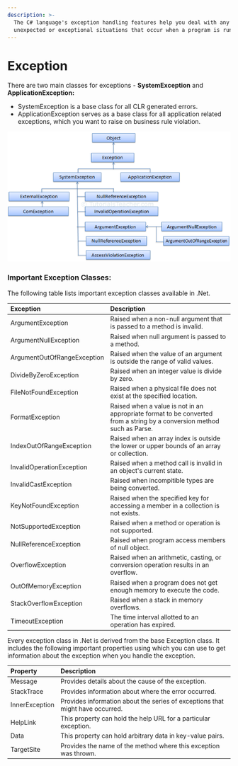 ```yaml
---
description: >-
  The C# language's exception handling features help you deal with any
  unexpected or exceptional situations that occur when a program is running.
---
```


# Exception

 There are two main classes for exceptions - **SystemException** and **ApplicationException:**

* SystemException is a base class for all CLR generated errors.
* ApplicationException serves as a base class for all application related exceptions, which you want to raise on business rule violation.

![](../.gitbook/assets/image%20%2822%29.png)

### Important Exception Classes:

The following table lists important exception classes available in .Net.

| Exception | Description |
| :--- | :--- |
| ArgumentException | Raised when a non-null argument that is passed to a method is invalid. |
| ArgumentNullException | Raised when null argument is passed to a method. |
| ArgumentOutOfRangeException | Raised when the value of an argument is outside the range of valid values. |
| DivideByZeroException | Raised when an integer value is divide by zero. |
| FileNotFoundException | Raised when a physical file does not exist at the specified location. |
| FormatException | Raised when a value is not in an appropriate format to be converted from a string by a conversion method such as Parse. |
| IndexOutOfRangeException | Raised when an array index is outside the lower or upper bounds of an array or collection. |
| InvalidOperationException | Raised when a method call is invalid in an object's current state. |
| InvalidCastException | Raised when incompitible types are being converted. |
| KeyNotFoundException | Raised when the specified key for accessing a member in a collection is not exists. |
| NotSupportedException | Raised when a method or operation is not supported. |
| NullReferenceException | Raised when program access members of null object. |
| OverflowException | Raised when an arithmetic, casting, or conversion operation results in an overflow. |
| OutOfMemoryException | Raised when a program does not get enough memory to execute the code. |
| StackOverflowException | Raised when a stack in memory overflows. |
| TimeoutException | The time interval allotted to an operation has expired. |

Every exception class in .Net is derived from the base Exception class. It includes the following important properties using which you can use to get information about the exception when you handle the exception.

| Property | Description |
| :--- | :--- |
| Message | Provides details about the cause of the exception. |
| StackTrace | Provides information about where the error occurred. |
| InnerException | Provides information about the series of exceptions that might have occurred. |
| HelpLink | This property can hold the help URL for a particular exception. |
| Data | This property can hold arbitrary data in key-value pairs. |
| TargetSite | Provides the name of the method where this exception was thrown. |

